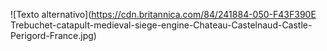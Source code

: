 ![Texto alternativo](https://cdn.britannica.com/84/241884-050-F43F390E
Trebuchet-catapult-medieval-siege-engine-Chateau-Castelnaud-Castle-Perigord-France.jpg)
